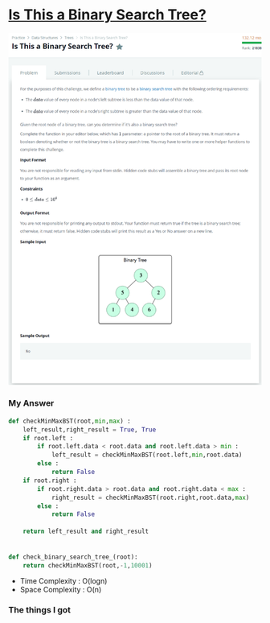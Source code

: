 # [Is This a Binary Search Tree?](https://www.hackerrank.com/challenges/is-binary-search-tree/problem)

![image](Problem.png)



### My Answer

```python
def checkMinMaxBST(root,min,max) : 
    left_result,right_result = True, True
    if root.left :
        if root.left.data < root.data and root.left.data > min : 
            left_result = checkMinMaxBST(root.left,min,root.data) 
        else : 
            return False
    if root.right : 
        if root.right.data > root.data and root.right.data < max : 
            right_result = checkMinMaxBST(root.right,root.data,max) 
        else : 
            return False
        
    return left_result and right_result


def check_binary_search_tree_(root):
    return checkMinMaxBST(root,-1,10001)
```

* Time Complexity : O(logn)
* Space Complexity : O(n)



### The things I got
